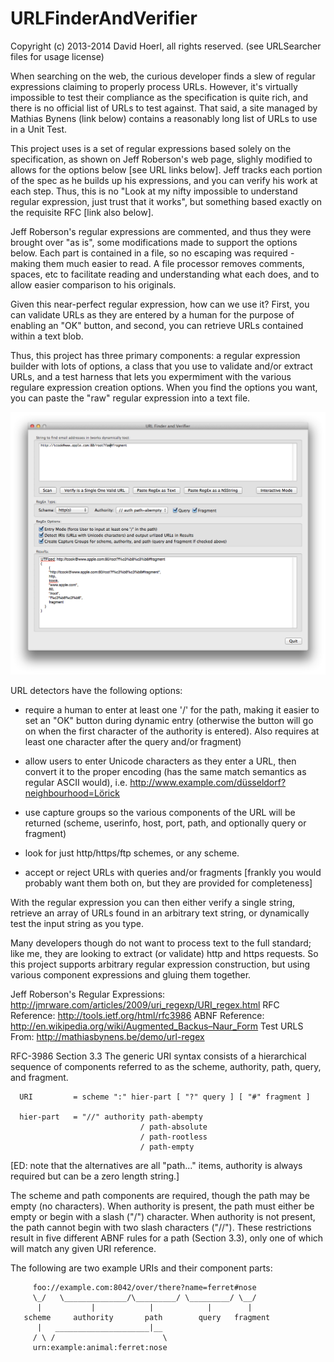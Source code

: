 URLFinderAndVerifier
====================
Copyright (c) 2013-2014 David Hoerl, all rights reserved. (see URLSearcher files for usage license)

When searching on the web, the curious developer finds a slew of regular expressions claiming to properly process URLs. However, it's virtually impossible to test their compliance as the specification is quite rich, and there is no official list of URLs to test against. That said, a site managed by Mathias Bynens (link below) contains a reasonably long list of URLs to use in a Unit Test.

This project uses is a set of regular expressions based solely on the specification, as shown on Jeff Roberson's web page, slighly modified to allows for the options below [see URL links below]. Jeff tracks each portion of the spec as he builds up his expressions, and you can verify his work at each step. Thus, this is no "Look at my nifty impossible to understand regular expression, just trust that it works", but something based exactly on the requisite RFC [link also below].

Jeff Roberson's regular expressions are commented, and thus they were brought over "as is", some modifications made to support the options below. Each part is contained in a file, so no escaping was required - making them much easier to read. A file processor removes comments, spaces, etc to facilitate reading and understanding what each does, and to allow easier comparison to his originals.

Given this near-perfect regular expression, how can we use it? First, you can validate URLs as they are entered by a human for the purpose of enabling an "OK" button, and second, you can retrieve URLs contained within a text blob.

Thus, this project has three primary components: a regular expression builder with lots of options, a class that you use to validate and/or extract URLs, and a test harness that lets you expermiment with the various regulare expression creation options. When you find the options you want, you can paste the "raw" regular expression into a text file.

![ScreenShot](./AppScreenShot.png)

URL detectors have the following options:

- require a human to enter at least one '/' for the path, making it easier to set an "OK" button during dynamic entry (otherwise the button will go on when the first character of the authority is entered). Also requires at least one character after the query and/or fragment)

- allow users to enter Unicode characters as they enter a URL, then convert it to the proper encoding (has the same match semantics as regular ASCII would), i.e. http://www.example.com/düsseldorf?neighbourhood=Lörick

- use capture groups so the various components of the URL will be returned (scheme, userinfo, host, port, path, and optionally query or fragment)

- look for just http/https/ftp schemes, or any scheme.

- accept or reject URLs with queries and/or fragments [frankly you would probably want them both on, but they are provided for completeness]


With the regular expression you can then either verify a single string, retrieve an array of URLs found in an arbitrary text string, or dynamically test the input string as you type.

Many developers though do not want to process text to the full standard; like me, they are looking to extract (or validate) http and https requests. So this project supports arbitrary regular expression construction, but using various component expressions and gluing them together.

Jeff Roberson's Regular Expressions: http://jmrware.com/articles/2009/uri_regexp/URI_regex.html
RFC Reference: http://tools.ietf.org/html/rfc3986
ABNF Reference: http://en.wikipedia.org/wiki/Augmented_Backus–Naur_Form
Test URLS From: http://mathiasbynens.be/demo/url-regex

RFC-3986 Section 3.3
   The generic URI syntax consists of a hierarchical sequence of
   components referred to as the scheme, authority, path, query, and
   fragment.

      URI         = scheme ":" hier-part [ "?" query ] [ "#" fragment ]

      hier-part   = "//" authority path-abempty
								 / path-absolute
								 / path-rootless
								 / path-empty

   [ED: note that the alternatives are all "path..." items, authority is always required
        but can be a zero length string.]

   The scheme and path components are required, though the path may be
   empty (no characters).  When authority is present, the path must
   either be empty or begin with a slash ("/") character.  When
   authority is not present, the path cannot begin with two slash
   characters ("//").  These restrictions result in five different ABNF
   rules for a path (Section 3.3), only one of which will match any
   given URI reference.

   The following are two example URIs and their component parts:

         foo://example.com:8042/over/there?name=ferret#nose
         \_/   \______________/\_________/ \_________/ \__/
          |           |            |            |        |
       scheme     authority       path        query   fragment
          |   _____________________|__
         / \ /                        \
         urn:example:animal:ferret:nose
